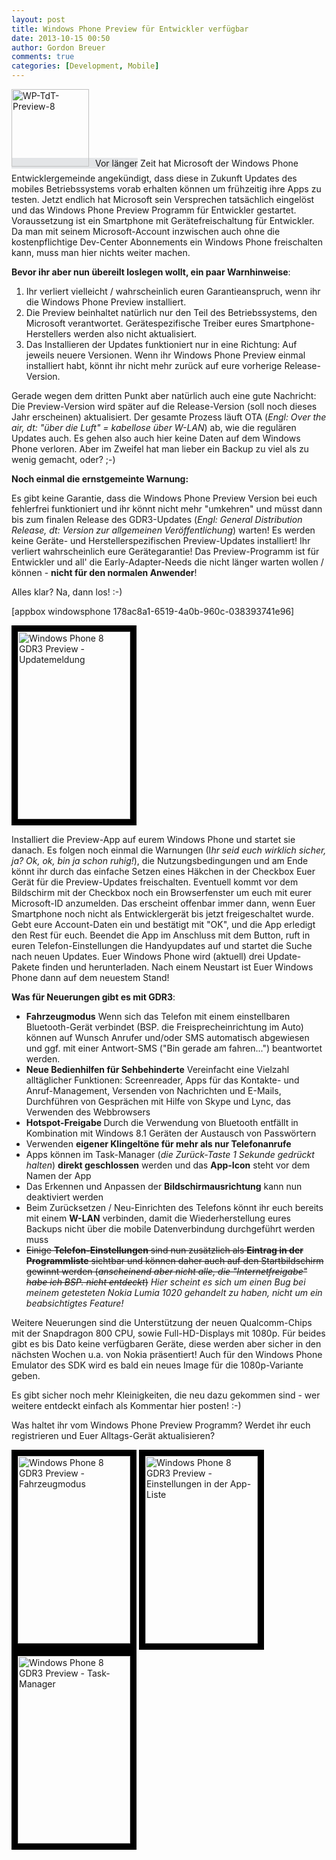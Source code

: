 ```yaml
---
layout: post
title: Windows Phone Preview für Entwickler verfügbar
date: 2013-10-15 00:50
author: Gordon Breuer
comments: true
categories: [Development, Mobile]
---
```

<span style="background-color: #e3e5e7;"><img class="alignleft size-full wp-image-4284" style="margin-right: 10px; margin-bottom: 10px;" alt="WP-TdT-Preview-8" src="http://anheledirwp.blob.core.windows.net/wordpress/2013/10/Blog-WP-TdT.png" width="124" height="124" />Vor länger</span> Zeit hat Microsoft der Windows Phone Entwicklergemeinde angekündigt, dass diese in Zukunft Updates des mobiles Betriebssystems vorab erhalten können um frühzeitig ihre Apps zu testen. Jetzt endlich hat Microsoft sein Versprechen tatsächlich eingelöst und das Windows Phone Preview Programm für Entwickler gestartet. Voraussetzung ist ein Smartphone mit Gerätefreischaltung für Entwickler. Da man mit seinem Microsoft-Account inzwischen auch ohne die kostenpflichtige Dev-Center Abonnements ein Windows Phone freischalten kann, muss man hier nichts weiter machen.

<strong>Bevor ihr aber nun übereilt loslegen wollt, ein paar Warnhinweise</strong>:
<ol>
	<li>Ihr verliert vielleicht / wahrscheinlich euren Garantieanspruch, wenn ihr die Windows Phone Preview installiert.</li>
	<li>Die Preview beinhaltet natürlich nur den Teil des Betriebssystems, den Microsoft verantwortet. Gerätespezifische Treiber eures Smartphone-Herstellers werden also nicht aktualisiert.</li>
	<li>Das Installieren der Updates funktioniert nur in eine Richtung: Auf jeweils neuere Versionen. Wenn ihr Windows Phone Preview einmal installiert habt, könnt ihr nicht mehr zurück auf eure vorherige Release-Version.</li>
</ol>
Gerade wegen dem dritten Punkt aber natürlich auch eine gute Nachricht: Die Preview-Version wird später auf die Release-Version (soll noch dieses Jahr erscheinen) aktualisiert. Der gesamte Prozess läuft OTA (<em>Engl: Over the air, dt: "über die Luft" = kabellose über W-LAN</em>) ab, wie die regulären Updates auch. Es gehen also auch hier keine Daten auf dem Windows Phone verloren. Aber im Zweifel hat man lieber ein Backup zu viel als zu wenig gemacht, oder? ;-)

<strong>Noch einmal die ernstgemeinte Warnung:</strong>

Es gibt keine Garantie, dass die Windows Phone Preview Version bei euch fehlerfrei funktioniert und ihr könnt nicht mehr "umkehren" und müsst dann bis zum finalen Release des GDR3-Updates (<em>Engl: General Distribution Release, dt: Version zur allgemeinen Veröffentlichung</em>) warten! Es werden keine Geräte- und Herstellerspezifischen Preview-Updates installiert! Ihr verliert wahrscheinlich eure Gerätegarantie! Das Preview-Programm ist für Entwickler und all' die Early-Adapter-Needs die nicht länger warten wollen / können - <strong>nicht für den normalen Anwender</strong>!

Alles klar? Na, dann los! :-)

[appbox windowsphone 178ac8a1-6519-4a0b-960c-038393741e96]

<img class="size-medium wp-image-4282  " style="border: 10px solid black;" alt="Windows Phone 8 GDR3 Preview - Updatemeldung" src="http://anheledirwp.blob.core.windows.net/wordpress/2013/10/WP_20131015-180x300.png" width="180" height="300" />

Installiert die Preview-App auf eurem Windows Phone und startet sie danach. Es folgen noch einmal die Warnungen (I<em>hr seid euch wirklich sicher, ja? Ok, ok, bin ja schon ruhig!</em>), die Nutzungsbedingungen und am Ende könnt ihr durch das einfache Setzen eines Häkchen in der Checkbox Euer Gerät für die Preview-Updates freischalten. Eventuell kommt vor dem Bildschirm mit der Checkbox noch ein Browserfenster um euch mit eurer Microsoft-ID anzumelden. Das erscheint offenbar immer dann, wenn Euer Smartphone noch nicht als Entwicklergerät bis jetzt freigeschaltet wurde. Gebt eure Account-Daten ein und bestätigt mit "OK", und die App erledigt den Rest für euch. Beendet die App im Anschluss mit dem Button, ruft in euren Telefon-Einstellungen die Handyupdates auf und startet die Suche nach neuen Updates. Euer Windows Phone wird (aktuell) drei Update-Pakete finden und herunterladen. Nach einem Neustart ist Euer Windows Phone dann auf dem neuestem Stand!

<strong>Was für Neuerungen gibt es mit GDR3</strong>:
<ul>
	<li><strong>Fahrzeugmodus</strong>
Wenn sich das Telefon mit einem einstellbaren Bluetooth-Gerät verbindet (BSP. die Freisprecheinrichtung im Auto) können auf Wunsch Anrufer und/oder SMS automatisch abgewiesen und ggf. mit einer Antwort-SMS ("Bin gerade am fahren...") beantwortet werden.</li>
	<li><strong>Neue Bedienhilfen für Sehbehinderte</strong>
Vereinfacht eine Vielzahl alltäglicher Funktionen: Screenreader, Apps für das Kontakte- und Anruf-Management, Versenden von Nachrichten und E-Mails, Durchführen von Gesprächen mit Hilfe von Skype und Lync, das Verwenden des Webbrowsers</li>
	<li><strong>Hotspot-Freigabe
</strong>Durch die Verwendung von Bluetooth entfällt in Kombination mit Windows 8.1 Geräten der Austausch von Passwörtern</li>
	<li>Verwenden <strong>eigener Klingeltöne für mehr als nur Telefonanrufe</strong></li>
	<li>Apps können im Task-Manager (<em>die Zurück-Taste 1 Sekunde gedrückt halten</em>) <strong>direkt geschlossen</strong> werden und das <strong>App-Icon</strong> steht vor dem Namen der App</li>
	<li>Das Erkennen und Anpassen der <strong>Bildschirmausrichtung</strong> kann nun deaktiviert werden</li>
	<li>Beim Zurücksetzen / Neu-Einrichten des Telefons könnt ihr euch bereits mit einem <strong>W-LAN</strong> verbinden, damit die Wiederherstellung eures Backups nicht über die mobile Datenverbindung durchgeführt werden muss</li>
	<li><del>Einige <strong>Telefon-Einstellungen</strong> sind nun zusätzlich als <strong>Eintrag in der Programmliste</strong> sichtbar und können daher auch auf den Startbildschirm gewinnt werden (<em>anscheinend aber nicht alle, die "Internetfreigabe" habe ich BSP. nicht entdeckt</em>)</del> <em>Hier scheint es sich um einen Bug bei meinem getesteten Nokia Lumia 1020 gehandelt zu haben, nicht um ein beabsichtigtes Feature!</em></li>
</ul>
Weitere Neuerungen sind die Unterstützung der neuen Qualcomm-Chips mit der Snapdragon 800 CPU, sowie Full-HD-Displays mit 1080p. Für beides gibt es bis Dato keine verfügbaren Geräte, diese werden aber sicher in den nächsten Wochen u.a. von Nokia präsentiert! Auch für den Windows Phone Emulator des SDK wird es bald ein neues Image für die 1080p-Variante geben.

Es gibt sicher noch mehr Kleinigkeiten, die neu dazu gekommen sind - wer weitere entdeckt einfach als Kommentar hier posten! :-)

Was haltet ihr vom Windows Phone Preview Programm? Werdet ihr euch registrieren und Euer Alltags-Gerät aktualisieren?

<img class="size-medium wp-image-4279 " style="border: 10px solid black;" alt="Windows Phone 8 GDR3 Preview - Fahrzeugmodus" src="http://anheledirwp.blob.core.windows.net/wordpress/2013/10/WP_20131015-3-180x300.png" width="180" height="300" />

<img class="size-medium wp-image-4277" style="border: 10px solid black;" alt="Windows Phone 8 GDR3 Preview - Einstellungen in der App-Liste" src="http://anheledirwp.blob.core.windows.net/wordpress/2013/10/WP_20131015-1-180x300.png" width="180" height="300" />

<img class="size-medium wp-image-4281" style="border: 10px solid black;" alt="Windows Phone 8 GDR3 Preview - Task-Manager" src="http://anheledirwp.blob.core.windows.net/wordpress/2013/10/WP_20131015-5-180x300.png" width="180" height="300" />
